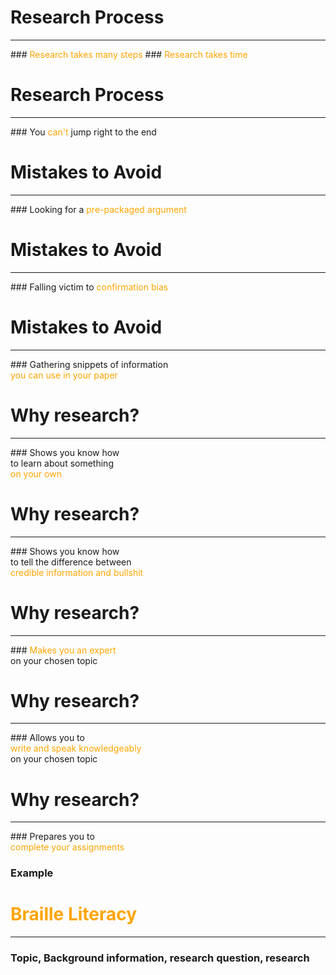 # Research Process
<hr />
### <span style="color: orange;">Research takes many steps</span>  <!-- .element: class="fragment" data-fragment-index="1" -->
### <span style="color: orange;">Research takes time</span>  <!-- .element: class="fragment" data-fragment-index="2" -->



# Research Process
<hr />
### You <span style="color: orange;">can't</span> jump right to the end



# Mistakes to Avoid
<hr />
### Looking for a <span style="color: orange;">pre-packaged argument</span>



# Mistakes to Avoid
<hr />
### Falling victim to <span style="color: orange;">confirmation bias</span>



# Mistakes to Avoid
<hr />
### Gathering snippets of information<br /> <span style="color: orange;">you can use in your paper</span>



# Why research?
<hr />
### Shows you know how<br />to learn about something<br /><span style="color: orange;">on your own</span>



# Why research?
<hr />
### Shows you know how<br />to tell the difference between<br /> <span style="color: orange;">credible information and bullshit</span>



# Why research?
<hr />
### <span style="color: orange;">Makes you an expert</span><br />on your chosen topic



# Why research?
<hr />
### Allows you to<br /><span style="color: orange;">write and speak knowledgeably</span><br />on your chosen topic



# Why research?
<hr />
### Prepares you to<br /> <span style="color: orange;">complete your assignments</span>



### Example
# <span style="color: orange;">Braille Literacy</span>
<hr />

### Topic, Background information, research question, research
